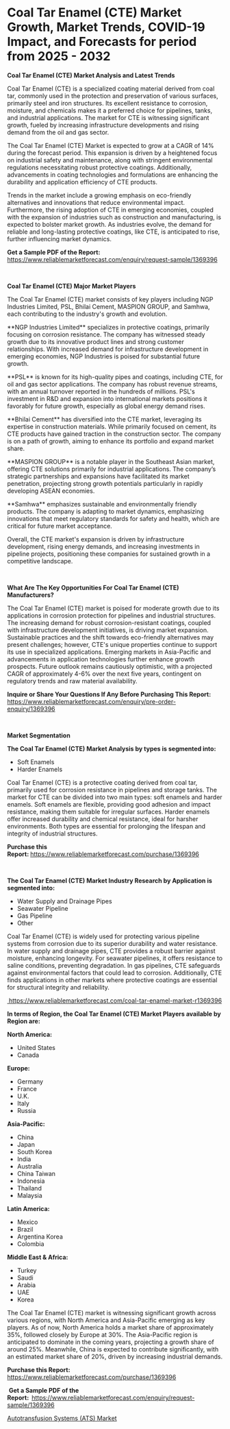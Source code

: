 <p><h1>Coal Tar Enamel (CTE) Market Growth, Market Trends, COVID-19 Impact, and Forecasts for period from 2025 - 2032</h1></p><p><strong>Coal Tar Enamel (CTE) Market Analysis and Latest Trends</strong></p>
<p><p>Coal Tar Enamel (CTE) is a specialized coating material derived from coal tar, commonly used in the protection and preservation of various surfaces, primarily steel and iron structures. Its excellent resistance to corrosion, moisture, and chemicals makes it a preferred choice for pipelines, tanks, and industrial applications. The market for CTE is witnessing significant growth, fueled by increasing infrastructure developments and rising demand from the oil and gas sector.</p><p>The Coal Tar Enamel (CTE) Market is expected to grow at a CAGR of 14% during the forecast period. This expansion is driven by a heightened focus on industrial safety and maintenance, along with stringent environmental regulations necessitating robust protective coatings. Additionally, advancements in coating technologies and formulations are enhancing the durability and application efficiency of CTE products. </p><p>Trends in the market include a growing emphasis on eco-friendly alternatives and innovations that reduce environmental impact. Furthermore, the rising adoption of CTE in emerging economies, coupled with the expansion of industries such as construction and manufacturing, is expected to bolster market growth. As industries evolve, the demand for reliable and long-lasting protective coatings, like CTE, is anticipated to rise, further influencing market dynamics.</p></p>
<p><strong>Get a Sample PDF of the Report:&nbsp;</strong> <a href="https://www.reliablemarketforecast.com/enquiry/request-sample/1369396?utm_campaign=3076&utm_medium=2&utm_source=Github&utm_content=ia&utm_term=22032025&utm_id=coal-tar-enamel-cte">https://www.reliablemarketforecast.com/enquiry/request-sample/1369396</a></p>
<p>&nbsp;</p>
<p><strong>Coal Tar Enamel (CTE) Major Market Players</strong></p>
<p><p>The Coal Tar Enamel (CTE) market consists of key players including NGP Industries Limited, PSL, Bhilai Cement, MASPION GROUP, and Samhwa, each contributing to the industry's growth and evolution.</p><p>**NGP Industries Limited** specializes in protective coatings, primarily focusing on corrosion resistance. The company has witnessed steady growth due to its innovative product lines and strong customer relationships. With increased demand for infrastructure development in emerging economies, NGP Industries is poised for substantial future growth.</p><p>**PSL** is known for its high-quality pipes and coatings, including CTE, for oil and gas sector applications. The company has robust revenue streams, with an annual turnover reported in the hundreds of millions. PSL's investment in R&D and expansion into international markets positions it favorably for future growth, especially as global energy demand rises.</p><p>**Bhilai Cement** has diversified into the CTE market, leveraging its expertise in construction materials. While primarily focused on cement, its CTE products have gained traction in the construction sector. The company is on a path of growth, aiming to enhance its portfolio and expand market share.</p><p>**MASPION GROUP** is a notable player in the Southeast Asian market, offering CTE solutions primarily for industrial applications. The company’s strategic partnerships and expansions have facilitated its market penetration, projecting strong growth potentials particularly in rapidly developing ASEAN economies.</p><p>**Samhwa** emphasizes sustainable and environmentally friendly products. The company is adapting to market dynamics, emphasizing innovations that meet regulatory standards for safety and health, which are critical for future market acceptance.</p><p>Overall, the CTE market's expansion is driven by infrastructure development, rising energy demands, and increasing investments in pipeline projects, positioning these companies for sustained growth in a competitive landscape.</p></p>
<p>&nbsp;</p>
<p><strong>What Are The Key Opportunities For Coal Tar Enamel (CTE) Manufacturers?</strong></p>
<p><p>The Coal Tar Enamel (CTE) market is poised for moderate growth due to its applications in corrosion protection for pipelines and industrial structures. The increasing demand for robust corrosion-resistant coatings, coupled with infrastructure development initiatives, is driving market expansion. Sustainable practices and the shift towards eco-friendly alternatives may present challenges; however, CTE's unique properties continue to support its use in specialized applications. Emerging markets in Asia-Pacific and advancements in application technologies further enhance growth prospects. Future outlook remains cautiously optimistic, with a projected CAGR of approximately 4-6% over the next five years, contingent on regulatory trends and raw material availability.</p></p>
<p><strong>Inquire or Share Your Questions If Any Before Purchasing This Report:</strong> <a href="https://www.reliablemarketforecast.com/enquiry/pre-order-enquiry/1369396?utm_campaign=3076&utm_medium=2&utm_source=Github&utm_content=ia&utm_term=22032025&utm_id=coal-tar-enamel-cte">https://www.reliablemarketforecast.com/enquiry/pre-order-enquiry/1369396</a></p>
<p>&nbsp;</p>
<p><strong>Market Segmentation</strong></p>
<p><strong>The Coal Tar Enamel (CTE) Market Analysis by types is segmented into:</strong></p>
<p><ul><li>Soft Enamels</li><li>Harder Enamels</li></ul></p>
<p><p>Coal Tar Enamel (CTE) is a protective coating derived from coal tar, primarily used for corrosion resistance in pipelines and storage tanks. The market for CTE can be divided into two main types: soft enamels and harder enamels. Soft enamels are flexible, providing good adhesion and impact resistance, making them suitable for irregular surfaces. Harder enamels offer increased durability and chemical resistance, ideal for harsher environments. Both types are essential for prolonging the lifespan and integrity of industrial structures.</p></p>
<p><strong>Purchase this Report:&nbsp;</strong><a href="https://www.reliablemarketforecast.com/purchase/1369396?utm_campaign=3076&utm_medium=2&utm_source=Github&utm_content=ia&utm_term=22032025&utm_id=coal-tar-enamel-cte">https://www.reliablemarketforecast.com/purchase/1369396</a></p>
<p>&nbsp;</p>
<p><strong>The Coal Tar Enamel (CTE) Market Industry Research by Application is segmented into:</strong></p>
<p><ul><li>Water Supply and Drainage Pipes</li><li>Seawater Pipeline</li><li>Gas Pipeline</li><li>Other</li></ul></p>
<p><p>Coal Tar Enamel (CTE) is widely used for protecting various pipeline systems from corrosion due to its superior durability and water resistance. In water supply and drainage pipes, CTE provides a robust barrier against moisture, enhancing longevity. For seawater pipelines, it offers resistance to saline conditions, preventing degradation. In gas pipelines, CTE safeguards against environmental factors that could lead to corrosion. Additionally, CTE finds applications in other markets where protective coatings are essential for structural integrity and reliability.</p></p>
<p><a href="https://www.reliablemarketforecast.com/coal-tar-enamel-market-r1369396?utm_campaign=3076&utm_medium=2&utm_source=Github&utm_content=ia&utm_term=22032025&utm_id=coal-tar-enamel-cte">&nbsp;https://www.reliablemarketforecast.com/coal-tar-enamel-market-r1369396</a></p>
<p><strong>In terms of Region, the Coal Tar Enamel (CTE) Market Players available by Region are:</strong></p>
<p>
    <p> <strong> North America: </strong>
        <ul>
            <li>United States</li>
            <li>Canada</li>
        </ul>
        </p> 
    <p> <strong> Europe: </strong>
        <ul>
            <li>Germany</li>
            <li>France</li>
            <li>U.K.</li>
            <li>Italy</li>
            <li>Russia</li>
        </ul>
        </p> 
    <p> <strong> Asia-Pacific: </strong>
        <ul>
            <li>China</li>
            <li>Japan</li>
            <li>South Korea</li>
            <li>India</li>
            <li>Australia</li>
            <li>China Taiwan</li>
            <li>Indonesia</li>
            <li>Thailand</li>
            <li>Malaysia</li>
        </ul>
        </p> 
    <p> <strong> Latin America: </strong>
        <ul>
            <li>Mexico</li>
            <li>Brazil</li>
            <li>Argentina Korea</li>
            <li>Colombia</li>
        </ul>
        </p> 
    <p> <strong> Middle East & Africa: </strong>
        <ul>
            <li>Turkey</li>
            <li>Saudi</li>
            <li>Arabia</li>
            <li>UAE</li>
            <li>Korea</li>
        </ul>
    </p>
    </p>
<p><p>The Coal Tar Enamel (CTE) market is witnessing significant growth across various regions, with North America and Asia-Pacific emerging as key players. As of now, North America holds a market share of approximately 35%, followed closely by Europe at 30%. The Asia-Pacific region is anticipated to dominate in the coming years, projecting a growth share of around 25%. Meanwhile, China is expected to contribute significantly, with an estimated market share of 20%, driven by increasing industrial demands.</p></p>
<p><strong>Purchase this Report: </strong><a href="https://www.reliablemarketforecast.com/purchase/1369396?utm_campaign=3076&utm_medium=2&utm_source=Github&utm_content=ia&utm_term=22032025&utm_id=coal-tar-enamel-cte">https://www.reliablemarketforecast.com/purchase/1369396</a></p>
<p>&nbsp;<strong>Get a Sample PDF of the Report:&nbsp;&nbsp;</strong><a href="https://www.reliablemarketforecast.com/enquiry/request-sample/1369396?utm_campaign=3076&utm_medium=2&utm_source=Github&utm_content=ia&utm_term=22032025&utm_id=coal-tar-enamel-cte">https://www.reliablemarketforecast.com/enquiry/request-sample/1369396</a></p>
<p><strong></strong></p>
<p><p><a href="https://github.com/shopovdjondo/Market-Research-Report-List-1/blob/main/autotransfusion-systems-ats-market.md?utm_campaign=3076&utm_medium=2&utm_source=Github&utm_content=ia&utm_term=22032025&utm_id=coal-tar-enamel-cte">Autotransfusion Systems (ATS) Market</a></p></p>